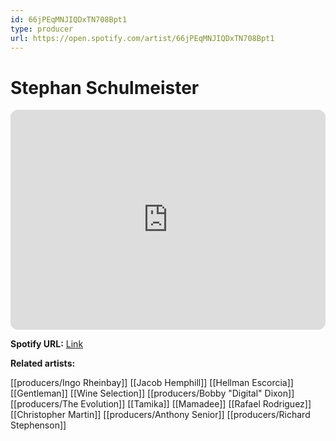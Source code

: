 ```yaml
---
id: 66jPEqMNJIQDxTN708Bpt1
type: producer
url: https://open.spotify.com/artist/66jPEqMNJIQDxTN708Bpt1
---
```

# Stephan Schulmeister

<iframe style="border-radius:12px" src="https://open.spotify.com/embed/artist/66jPEqMNJIQDxTN708Bpt1" width="100%" height="352" frameBorder="0" allowfullscreen="" allow="autoplay; clipboard-write; encrypted-media; fullscreen; picture-in-picture" loading="lazy"></iframe>

**Spotify URL:** [Link](https://open.spotify.com/artist/66jPEqMNJIQDxTN708Bpt1)

**Related artists:**

[[producers/Ingo Rheinbay]]
[[Jacob Hemphill]]
[[Hellman Escorcia]]
[[Gentleman]]
[[Wine Selection]]
[[producers/Bobby "Digital" Dixon]]
[[producers/The Evolution]]
[[Tamika]]
[[Mamadee]]
[[Rafael Rodriguez]]
[[Christopher Martin]]
[[producers/Anthony Senior]]
[[producers/Richard Stephenson]]
